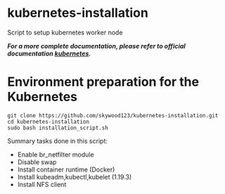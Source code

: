 # kubernetes-installation
Script to setup kubernetes worker node

***For a more complete documentation, please refer to official documentation [kubernetes](https://kubernetes.io/docs/setup/production-environment/tools/kubeadm/install-kubeadm/).***

# Environment preparation for the Kubernetes

```
git clone https://github.com/skywood123/kubernetes-installation.git
cd kubernetes-installation
sudo bash installation_script.sh
```
Summary tasks done in this script:
- Enable br_netfilter module
- Disable swap
- Install container runtime (Docker)
- Install kubeadm,kubectl,kubelet (1.19.3)
- Install NFS client
